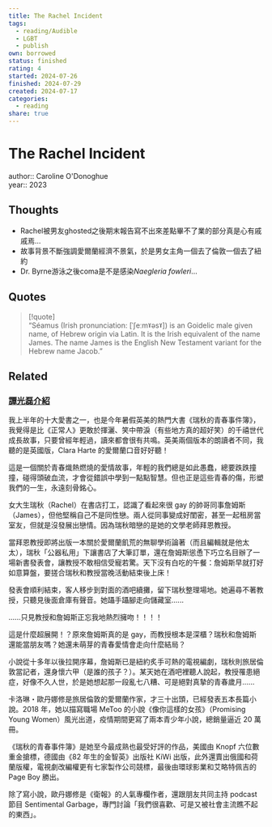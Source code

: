 ```yaml
---
title: The Rachel Incident
tags:
  - reading/Audible
  - LGBT
  - publish
own: borrowed
status: finished
rating: 4
started: 2024-07-26
finished: 2024-07-29
created: 2024-07-17
categories:
  - reading
share: true
---
```

# The Rachel Incident  
  
author:: Caroline O'Donoghue  
year:: 2023  
  
## Thoughts  
- Rachel被男友ghosted之後期末報告寫不出來差點畢不了業的部分真是心有戚戚焉…  
- 故事背景不斷強調愛爾蘭經濟不景氣，於是男女主角一個去了倫敦一個去了紐約  
- Dr. Byrne游泳之後coma是不是感染*Naegleria fowleri*…  
  
## Quotes  
>[!quote]  
>“Séamus (Irish pronunciation: [ˈʃeːmˠəsˠ]) is an Goidelic male given name, of Hebrew origin via Latin. It is the Irish equivalent of the name James. The name James is the English New Testament variant for the Hebrew name Jacob.”  
  
## Related  
  
### [譚光磊介紹](https://www.facebook.com/groups/572834443164141?multi_permalinks=1721443541636553)  
  
我上半年的十大愛書之一，也是今年暑假英美的熱門大書《瑞秋的青春事件簿》，我覺得是比《正常人》更敢於揮灑、笑中帶淚（有些地方真的超好笑）的千禧世代成長故事，只要曾經年輕過，讀來都會很有共鳴。英美兩個版本的朗讀者不同，我聽的是英國版，Clara Harte 的愛爾蘭口音好好聽！  
  
這是一個關於青春熾熱燃燒的愛情故事，年輕的我們總是如此愚蠢，總要跌跌撞撞，碰得頭破血流，才會從錯誤中學到一點點智慧。但也正是這些青春的傷，形塑我們的一生，永遠刻骨銘心。  
  
女大生瑞秋（Rachel）在書店打工，認識了看起來很 gay 的帥哥同事詹姆斯（James），但他堅稱自己不是同性戀。兩人從同事變成好閨密，甚至一起租房當室友，但就是沒發展出戀情。因為瑞秋暗戀的是她的文學老師拜恩教授。  
  
當拜恩教授即將出版一本關於愛爾蘭飢荒的無聊學術論著（而且編輯就是他太太），瑞秋「公器私用」下讓書店了大筆訂單，還在詹姆斯慫恿下巧立名目辦了一場新書發表會，讓教授不敢相信受寵若驚。天下沒有白吃的午餐：詹姆斯早就打好如意算盤，要搓合瑞秋和教授當晚活動結束後上床！  
  
發表會順利結束，客人移步到對面的酒吧續攤，留下瑞秋整理場地。她遍尋不著教授，只聽見後面倉庫有聲音。她躡手躡腳走向儲藏室......  
  
......只見教授和詹姆斯正忘我地熱烈擁吻！！！！  
  
這是什麼超展開！？原來詹姆斯真的是 gay，而教授根本是深櫃？瑞秋和詹姆斯還能當朋友嗎？她還未萌芽的青春愛情會走向什麼結局？  
  
小說從十多年以後拉開序幕，詹姆斯已是紐約炙手可熱的電視編劇，瑞秋則旅居倫敦當記者，還身懷六甲（是誰的孩子？）。某天她在酒吧裡聽人說起，教授罹患絕症，好像不久人世，於是她想起那一段亂七八糟、可是絕對真摯的青春歲月......  
  
卡洛琳・歐丹娜修是旅居倫敦的愛爾蘭作家，才三十出頭，已經發表五本長篇小說。2018 年，她以描寫職場 MeToo 的小說《像你這樣的女孩》（Promising Young Women）風光出道，疫情期間更寫了兩本青少年小說，總銷量逼近 20 萬冊。  
  
《瑞秋的青春事件簿》是她至今最成熟也最受好評的作品，美國由 Knopf 六位數重金搶標，德國由《82 年生的金智英》出版社 KiWi 出版，此外還賣出俄國和荷蘭版權，電視劇改編權更有七家製作公司競標，最後由環球影業和艾略特佩吉的 Page Boy 勝出。  
  
除了寫小說，歐丹娜修是《衛報》的人氣專欄作者，還跟朋友共同主持 podcast 節目 Sentimental Garbage，專門討論「我們很喜歡、可是又被社會主流瞧不起的東西」。